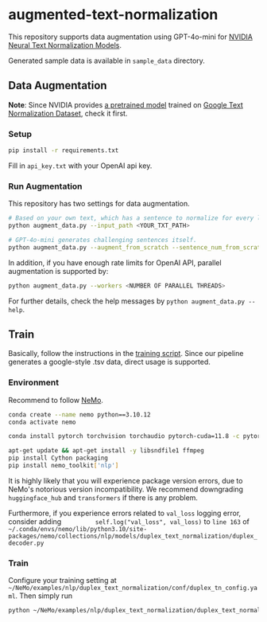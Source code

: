 # augmented-text-normalization
This repository supports data augmentation using GPT-4o-mini for [NVIDIA Neural Text Normalization Models](https://github.com/NVIDIA/NeMo/tree/stable/examples/nlp/duplex_text_normalization).

Generated sample data is available in `sample_data` directory.

## Data Augmentation
**Note**: Since NVIDIA provides [a pretrained model](https://ngc.nvidia.com/catalog/models/nvidia:nemo:neural_text_normalization_t5) trained on [Google Text Normalization Dataset](https://www.kaggle.com/datasets/google-nlu/text-normalization), check it first.

### Setup
```sh
pip install -r requirements.txt
```
Fill in `api_key.txt` with your OpenAI api key.
### Run Augmentation
This repository has two settings for data augmentation.
```sh
# Based on your own text, which has a sentence to normalize for every line.
python augment_data.py --input_path <YOUR_TXT_PATH>
```
```sh
# GPT-4o-mini generates challenging sentences itself.
python augment_data.py --augment_from_scratch --sentence_num_from_scratch <TOTAL SENTENCES TO GENERATE>
```
In addition, if you have enough rate limits for OpenAI API, parallel augmentation is supported by:
```sh
python augment_data.py --workers <NUMBER OF PARALLEL THREADS>
```
For further details, check the help messages by `python augment_data.py --help`.

## Train
Basically, follow the instructions in the [training script](https://github.com/NVIDIA/NeMo/blob/stable/examples/nlp/duplex_text_normalization/duplex_text_normalization_train.py). Since our pipeline generates a google-style .tsv data, direct usage is supported.
### Environment
Recommend to follow [NeMo](https://github.com/NVIDIA/NeMo).
```sh
conda create --name nemo python==3.10.12
conda activate nemo
```
```sh
conda install pytorch torchvision torchaudio pytorch-cuda=11.8 -c pytorch -c nvidia
```
```sh
apt-get update && apt-get install -y libsndfile1 ffmpeg
pip install Cython packaging
pip install nemo_toolkit['nlp']
```
It is highly likely that you will experience package version errors, due to NeMo's notorious version incompatibility. We recommend downgrading `huggingface_hub` and `transformers` if there is any problem.

Furthermore, if you experience errors related to `val_loss` logging error, consider adding `         self.log("val_loss", val_loss)` to `line 163` of `~/.conda/envs/nemo/lib/python3.10/site-packages/nemo/collections/nlp/models/duplex_text_normalization/duplex_decoder.py`

### Train
Configure your training setting at `~/NeMo/examples/nlp/duplex_text_normalization/conf/duplex_tn_config.yaml`. Then simply run
```sh
python ~/NeMo/examples/nlp/duplex_text_normalization/duplex_text_normalization_train.py
```
